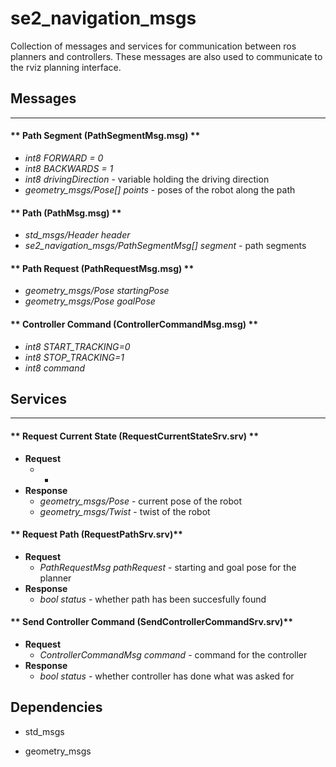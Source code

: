 # se2\_navigation_msgs

Collection of messages and services for communication between ros planners and controllers. These messages are also used to communicate to the rviz planning interface.

## Messages
-----------
#### ** Path Segment (PathSegmentMsg.msg) **
+  *int8 FORWARD = 0*   
+  *int8 BACKWARDS = 1*   
+  *int8 drivingDirection* - variable holding the driving direction  
+  *geometry_msgs/Pose[] points* - poses of the robot along the path      
      
#### ** Path (PathMsg.msg) ** 
+  *std_msgs/Header header*   
+  *se2_navigation_msgs/PathSegmentMsg[] segment* - path segments   

#### ** Path Request (PathRequestMsg.msg) ** 
+ *geometry_msgs/Pose startingPose*   
+ *geometry_msgs/Pose goalPose*   

#### ** Controller Command (ControllerCommandMsg.msg) ** 

+ *int8 START_TRACKING=0*   
+ *int8 STOP_TRACKING=1*  
+ *int8 command*   

## Services
-----------

#### ** Request Current State (RequestCurrentStateSrv.srv) **
+ **Request**
    + -
+ **Response**  
    + *geometry_msgs/Pose* - current pose of the robot  
    + *geometry_msgs/Twist* - twist of the robot

#### ** Request Path (RequestPathSrv.srv)**
+ **Request**
    + *PathRequestMsg pathRequest* - starting and goal pose for the planner
+ **Response**  
    + *bool status* - whether path has been succesfully found  

#### ** Send Controller Command (SendControllerCommandSrv.srv)**
+ **Request**
    + *ControllerCommandMsg command* - command for the controller
+ **Response**  
    + *bool status* - whether controller has done what was asked for 
 
## Dependencies

* std_msgs

* geometry_msgs